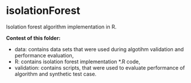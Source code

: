 # isolationForest
Isolation forest algorithm implementation in R.

**Contest of this folder:**
* data: contains data sets that were used during algotihm validation and performance evaluation,
* R: contains isolation forest implementation *.R code,
* validation: contains scripts, that were used to evaluate performance of algorithm and synthetic test case.
